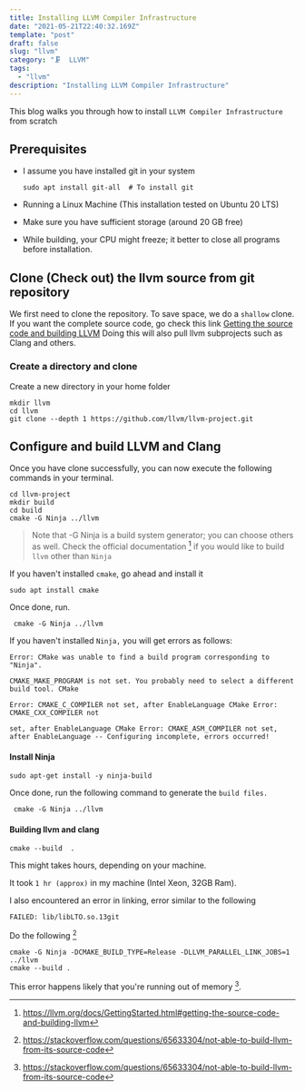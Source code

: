 ```yaml
---
title: Installing LLVM Compiler Infrastructure 
date: "2021-05-21T22:40:32.169Z"
template: "post"
draft: false
slug: "llvm"
category: "🗜️  LLVM"
tags:
  - "llvm"
description: "Installing LLVM Compiler Infrastructure"
---
```

This blog walks you through how to install `LLVM Compiler Infrastructure` from scratch

## Prerequisites 
- I assume you have installed git in your system 
  ```
  sudo apt install git-all  # To install git
  ```
- Running a Linux Machine (This installation tested on Ubuntu 20 LTS)

- Make sure you have sufficient storage (around 20 GB free)

- While building, your CPU might freeze; it better to close all programs before installation. 

## Clone (Check out) the llvm source from git repository
We first need to clone the repository. To save space, we do a `shallow` clone. If you want the complete source code, go check this link [Getting the source code and building LLVM](https://llvm.org/docs/GettingStarted.html#getting-the-source-code-and-building-llvm)
Doing this will also pull llvm subprojects such as Clang and others. 



### Create a directory and clone 
 Create a new directory in your home folder
  ```
  mkdir llvm
  cd llvm
  git clone --depth 1 https://github.com/llvm/llvm-project.git
```
## Configure and build LLVM and Clang
 Once you have clone successfully, you can now execute the following commands in your terminal. 
 ```
 cd llvm-project
 mkdir build
 cd build
 cmake -G Ninja ../llvm
```
> Note that -G Ninja is a build system generator; you can choose others as well. Check the official documentation [^1] if you would like to build `llvm` other than `Ninja`

If you haven't installed `cmake`, go ahead and install it
```
sudo apt install cmake
```
Once done, run. 

```
 cmake -G Ninja ../llvm

```
If you haven't installed `Ninja,` you will get errors as follows:

```
Error: CMake was unable to find a build program corresponding to "Ninja". 

CMAKE_MAKE_PROGRAM is not set. You probably need to select a different build tool. CMake 

Error: CMAKE_C_COMPILER not set, after EnableLanguage CMake Error: CMAKE_CXX_COMPILER not 

set, after EnableLanguage CMake Error: CMAKE_ASM_COMPILER not set, after EnableLanguage -- Configuring incomplete, errors occurred!
```

#### Install Ninja

```
sudo apt-get install -y ninja-build
```
Once done, run the following command to generate the `build files.`
```
 cmake -G Ninja ../llvm

```
#### Building llvm and clang

```
cmake --build  .
```
This might takes hours, depending on your machine. 

It took `1 hr (approx)` in my machine  (Intel Xeon, 32GB Ram). 

I also encountered an error in linking, error similar to the following 
```
FAILED: lib/libLTO.so.13git
```
 Do the following [^2]

 ```
 cmake -G Ninja -DCMAKE_BUILD_TYPE=Release -DLLVM_PARALLEL_LINK_JOBS=1 ../llvm
 cmake --build .
 ```
 This error happens likely that you're running out of memory [^2].



[^1]: https://llvm.org/docs/GettingStarted.html#getting-the-source-code-and-building-llvm
[^2]: https://stackoverflow.com/questions/65633304/not-able-to-build-llvm-from-its-source-code




